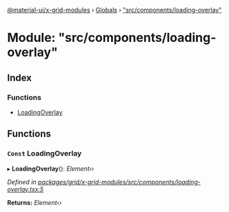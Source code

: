 [@material-ui/x-grid-modules](../README.md) › [Globals](../globals.md) › ["src/components/loading-overlay"](_src_components_loading_overlay_.md)

# Module: "src/components/loading-overlay"

## Index

### Functions

* [LoadingOverlay](_src_components_loading_overlay_.md#const-loadingoverlay)

## Functions

### `Const` LoadingOverlay

▸ **LoadingOverlay**(): *Element‹›*

*Defined in [packages/grid/x-grid-modules/src/components/loading-overlay.tsx:5](https://github.com/mui-org/material-ui-x/blob/02342a6/packages/grid/x-grid-modules/src/components/loading-overlay.tsx#L5)*

**Returns:** *Element‹›*
